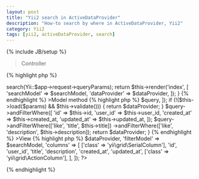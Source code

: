 ```yaml
---
layout: post
title: "Yii2 search in ActiveDataProvider"
description: "How-to search by where in ActiveDataProvider, Yii2"
category: Yii2
tags: [yii2, activeDataProvider, search]
---
```

{% include JB/setup %}


>Controller

{% highlight php %}
<?php
public function actionIndex()
{
    $searchModel  = new Post();
    $dataProvider = $searchModel->search(Yii::$app->request->queryParams);

    return $this->render('index', [
        'searchModel'  => $searchModel,
        'dataProvider' => $dataProvider,
    ]);
}
{% endhighlight %}


>Model method

{% highlight php %}
<?php
public function search($params)
{
    $query = Post::find();

    $dataProvider = new ActiveDataProvider([
        'query' => $query,
    ]);

    if (!($this->load($params) && $this->validate())) {
        return $dataProvider;
    }

    $query->andFilterWhere([
        'id'         => $this->id,
        'user_id'    => $this->user_id,
        'created_at' => $this->created_at,
        'updated_at' => $this->updated_at,
    ]);

    $query->andFilterWhere(['like', 'title', $this->title])
        ->andFilterWhere(['like', 'description', $this->description]);

    return $dataProvider;
}
{% endhighlight %}


>View

{% highlight php %}
<?= GridView::widget([
    'dataProvider' => $dataProvider,
    'filterModel' => $searchModel,
    'columns' => [
        ['class' => 'yii\grid\SerialColumn'],
        'id',
        'user_id',
        'title',
        'description',
        'created_at',
        'updated_at',
        ['class' => 'yii\grid\ActionColumn'],
    ],
]); ?>
{% endhighlight %}
